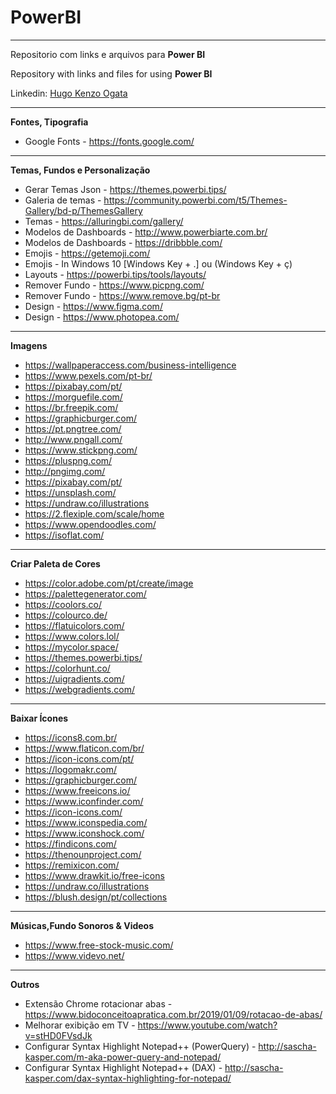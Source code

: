 # PowerBI
***
 Repositorio com links e arquivos para **Power BI**
 
 Repository with links and files for using **Power BI**

Linkedin: [Hugo Kenzo Ogata](https://www.linkedin.com/in/hugo-kenzo-ogata-72888896/)
***

__Fontes, Tipografia__
- Google Fonts - https://fonts.google.com/
___
__Temas, Fundos e Personalização__
- Gerar Temas Json - https://themes.powerbi.tips/
- Galeria de temas - https://community.powerbi.com/t5/Themes-Gallery/bd-p/ThemesGallery
- Temas - https://alluringbi.com/gallery/
- Modelos de Dashboards - http://www.powerbiarte.com.br/
- Modelos de Dashboards - https://dribbble.com/
- Emojis - https://getemoji.com/ 
- Emojis - In Windows 10 [Windows Key + .] ou (Windows Key + ç)
- Layouts - https://powerbi.tips/tools/layouts/
- Remover Fundo - https://www.picpng.com/
- Remover Fundo - https://www.remove.bg/pt-br
- Design - https://www.figma.com/
- Design - https://www.photopea.com/
___

__Imagens__
- https://wallpaperaccess.com/business-intelligence
- https://www.pexels.com/pt-br/
- https://pixabay.com/pt/
- https://morguefile.com/
- https://br.freepik.com/
- https://graphicburger.com/
- https://pt.pngtree.com/
- http://www.pngall.com/
- https://www.stickpng.com/
- https://pluspng.com/
- http://pngimg.com/
- https://pixabay.com/pt/
- https://unsplash.com/
- https://undraw.co/illustrations
- https://2.flexiple.com/scale/home
- https://www.opendoodles.com/
- https://isoflat.com/
___

__Criar Paleta de Cores__
- https://color.adobe.com/pt/create/image 
- https://palettegenerator.com/
- https://coolors.co/ 
- https://colourco.de/
- https://flatuicolors.com/
- https://www.colors.lol/
- https://mycolor.space/
- https://themes.powerbi.tips/
- https://colorhunt.co/
- https://uigradients.com/
- https://webgradients.com/
___

__Baixar Ícones__
- https://icons8.com.br/
- https://www.flaticon.com/br/
- https://icon-icons.com/pt/
- https://logomakr.com/
- https://graphicburger.com/
- https://www.freeicons.io/
- https://www.iconfinder.com/
- https://icon-icons.com/
- https://www.iconspedia.com/
- https://www.iconshock.com/
- https://findicons.com/
- https://thenounproject.com/
- https://remixicon.com/
- https://www.drawkit.io/free-icons
- https://undraw.co/illustrations
- https://blush.design/pt/collections

___

__Músicas,Fundo Sonoros & Videos__
- https://www.free-stock-music.com/
- https://www.videvo.net/
___

__Outros__
- Extensão Chrome rotacionar abas - https://www.bidoconceitoapratica.com.br/2019/01/09/rotacao-de-abas/
- Melhorar exibição em TV - https://www.youtube.com/watch?v=stHD0FVsdJk
- Configurar Syntax Highlight Notepad++ (PowerQuery) - http://sascha-kasper.com/m-aka-power-query-and-notepad/
- Configurar Syntax Highlight Notepad++ (DAX) - http://sascha-kasper.com/dax-syntax-highlighting-for-notepad/
